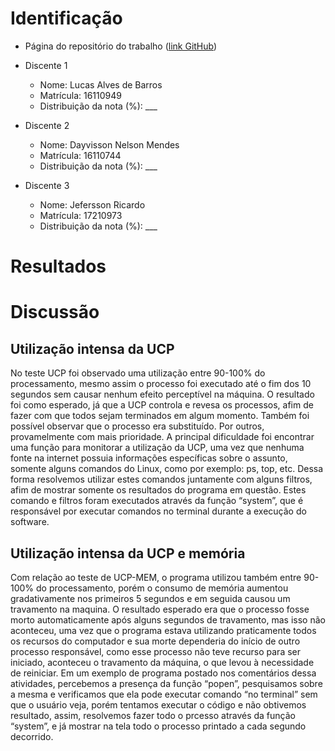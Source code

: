 # Identificação

* Página do repositório do trabalho ([link GitHub](TODO)) 

* Discente 1
	* Nome: Lucas Alves de Barros
	* Matrícula: 16110949
	* Distribuição da nota (%): ___
* Discente 2
	* Nome: Dayvisson Nelson Mendes
	* Matrícula: 16110744
	* Distribuição da nota (%): ___
* Discente 3
	* Nome: Jefersson Ricardo
	* Matrícula: 17210973
	* Distribuição da nota (%): ___		
	
# Resultados




# Discussão

## Utilização intensa da UCP

No teste UCP foi observado uma utilização entre 90-100% do processamento, mesmo assim o processo foi executado até o fim dos 10 segundos sem causar nenhum efeito perceptível na máquina. O resultado foi como esperado, já que a UCP controla e revesa os processos, afim de fazer com que todos sejam terminados em algum momento. Também foi possível observar que o processo era substituído. Por outros, provamelmente com mais prioridade.
A principal dificuldade foi encontrar uma função para monitorar a utilização da UCP, uma vez que nenhuma fonte na internet possuia informações específicas sobre o assunto, somente alguns comandos do Linux, como por exemplo: ps, top, etc. Dessa forma resolvemos utilizar estes comandos juntamente com alguns filtros, afim de mostrar somente os resultados do programa em questão. Estes comando e filtros foram executados através da função “system”, que é responsável por executar comandos no terminal durante a execução do software.

## Utilização intensa da UCP e memória

Com relação ao teste de  UCP-MEM, o programa utilizou também entre 90-100% do processamento, porém o consumo de memória aumentou gradativamente nos primeiros 5 segundos e em seguida causou um travamento na maquina. O resultado esperado era que o processo fosse morto automaticamente após alguns segundos de travamento, mas isso não aconteceu, uma vez que o programa estava utilizando praticamente todos os recursos do computador e sua morte dependeria do início de outro processo responsável, como esse processo não teve recurso para ser iniciado, aconteceu o travamento da máquina, o que levou à necessidade de reiniciar.
Em um exemplo de programa postado nos comentários dessa atividades, percebemos a presença da função “popen”, pesquisamos sobre a mesma e verificamos que ela pode executar comando “no terminal” sem que o usuário veja, porém tentamos executar o código e não obtivemos resultado, assim, resolvemos fazer todo o prcesso através da função “system”, e já mostrar na tela todo o processo printado a cada segundo decorrido.

